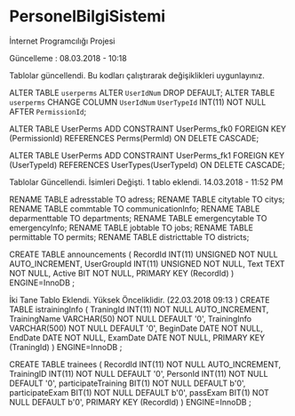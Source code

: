 # PersonelBilgiSistemi
İnternet Programcılığı Projesi

Güncelleme : 08.03.2018 - 10:18

Tablolar güncellendi. Bu kodları çalıştırarak değişiklikleri uygunlayınız.

ALTER TABLE `userperms`
	ALTER `UserIdNum` DROP DEFAULT;
ALTER TABLE `userperms`
	CHANGE COLUMN `UserIdNum` `UserTypeId` INT(11) NOT NULL AFTER `PermissionId`;
	
ALTER TABLE UserPerms ADD CONSTRAINT UserPerms_fk0 FOREIGN KEY (PermissionId) REFERENCES Perms(PermId) ON DELETE CASCADE;

ALTER TABLE UserPerms ADD CONSTRAINT UserPerms_fk1 FOREIGN KEY (UserTypeId) REFERENCES UserTypes(UserTypeId) ON DELETE CASCADE;


Tablolar Güncellendi. İsimleri Değişti. 1 tablo eklendi. 14.03.2018 - 11:52 PM

 RENAME TABLE adresstable TO adress;
 RENAME TABLE citytable TO citys;
 RENAME TABLE commtable TO communicationInfo;
 RENAME TABLE deparmenttable TO departments;
 RENAME TABLE emergencytable TO emergencyInfo;
 RENAME TABLE jobtable TO jobs;
 RENAME TABLE permittable TO permits;
 RENAME TABLE districttable TO districts;
 
CREATE TABLE announcements (
	RecordId INT(11) UNSIGNED NOT NULL AUTO_INCREMENT,
	UserGroupId INT(11) UNSIGNED NOT NULL,
	Text TEXT NOT NULL,
	Active BIT NOT NULL,
	PRIMARY KEY (RecordId)
)
ENGINE=InnoDB
;



İki Tane Tablo Eklendi. Yüksek Önceliklidir. (22.03.2018 09:13 )
CREATE TABLE istrainingInfo (
	TraningId INT(11) NOT NULL AUTO_INCREMENT,
	TrainingName VARCHAR(50) NOT NULL DEFAULT '0',
	TrainingInfo VARCHAR(500) NOT NULL DEFAULT '0',
	BeginDate DATE NOT NULL,
	EndDate DATE NOT NULL,
	ExamDate DATE NOT NULL,
	PRIMARY KEY (TraningId)
)
ENGINE=InnoDB
;


CREATE TABLE trainees (
	RecordId INT(11) NOT NULL AUTO_INCREMENT,
	TrainingID INT(11) NOT NULL DEFAULT '0',
	PersonId INT(11) NOT NULL DEFAULT '0',
	participateTraining BIT(1) NOT NULL DEFAULT b'0',
	participateExam BIT(1) NOT NULL DEFAULT b'0',
	passExam BIT(1) NOT NULL DEFAULT b'0',
	PRIMARY KEY (RecordId)
)
ENGINE=InnoDB
;

